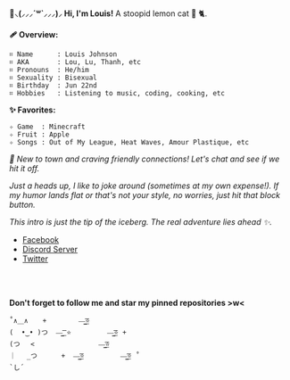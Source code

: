 **:bouquet:⸜(⸝⸝⸝´꒳`⸝⸝⸝)⸝ Hi, I'm Louis!**
A stoopid lemon cat :lemon: :cat2:.

**:adhesive_bandage: Overview:**
```
⌗ Name      : Louis Johnson
⌗ AKA       : Lou, Lu, Thanh, etc
⌗ Pronouns  : He/him
⌗ Sexuality : Bisexual
⌗ Birthday  : Jun 22nd
⌗ Hobbies   : Listening to music, coding, cooking, etc
```
**:sparkles: Favorites:**
```
✧ Game  : Minecraft
✧ Fruit : Apple
✧ Songs : Out of My League, Heat Waves, Amour Plastique, etc
```
*:baby_chick: New to town and craving friendly connections! Let's chat and see if we hit it off.*

*Just a heads up, I like to joke around (sometimes at my own expense!). If my humor lands flat or that's not your style, no worries, just hit that block button.*

*This intro is just the tip of the iceberg. The real adventure lies ahead :sparkles:.*

- [Facebook](https://www.facebook.com/lou.ngx)
- [Discord Server](https://discord.gg/mk7QrzZaPh)
- [Twitter](https://twitter.com/loux2206)

<br/>
<div align="center">
  <img src="https://i.pinimg.com/564x/00/3b/e0/003be0160b9a9d0d0aa24830762b10f4.jpg" alt="" />
</div>
<br/>

**Don't forget to follow me and star my pinned repositories >w<**
```
˚∧＿∧  　+        —̳͟͞͞⭐
(  •‿• )つ  —̳͟͞͞ ⭐         —̳͟͞͞⭐ +
(つ　 <                —̳͟͞͞⭐
｜　 _つ      +  —̳͟͞͞⭐         —̳͟͞͞⭐ ˚
`し´
```

